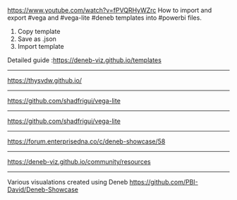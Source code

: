 https://www.youtube.com/watch?v=fPVQRHyWZrc
How to import and export #vega and #vega-lite #deneb templates into #powerbi files.
1. Copy template
2. Save as .json
3. Import template

Detailed guide :https://deneb-viz.github.io/templates

---
https://thysvdw.github.io/

---
https://github.com/shadfrigui/vega-lite

---
https://github.com/shadfrigui/vega-lite

---
https://forum.enterprisedna.co/c/deneb-showcase/58

---
https://deneb-viz.github.io/community/resources

---
Various visualations created using Deneb
https://github.com/PBI-David/Deneb-Showcase

